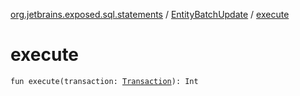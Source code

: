 [org.jetbrains.exposed.sql.statements](../index.md) / [EntityBatchUpdate](index.md) / [execute](.)

# execute

`fun execute(transaction: `[`Transaction`](../../org.jetbrains.exposed.sql/-transaction/index.md)`): Int`